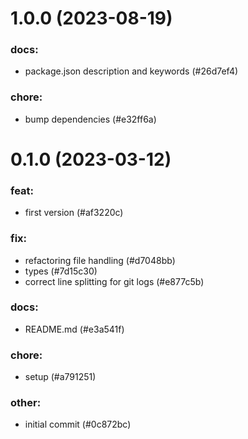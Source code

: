 # 1.0.0 (2023-08-19)

### docs:

- package.json description and keywords (#26d7ef4)

### chore:

- bump dependencies (#e32ff6a)

# 0.1.0 (2023-03-12)

### feat:

- first version (#af3220c)

### fix:

- refactoring file handling (#d7048bb)
- types (#7d15c30)
- correct line splitting for git logs (#e877c5b)

### docs:

- README.md (#e3a541f)

### chore:

- setup (#a791251)

### other:

- initial commit (#0c872bc)

